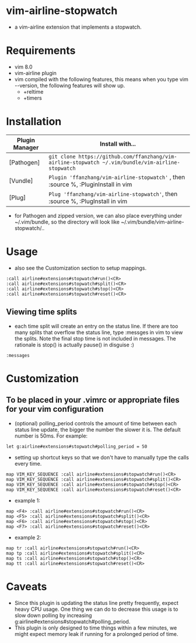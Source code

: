 # vim-airline-stopwatch
- a vim-airline extension that implements a stopwatch.

# Requirements
- vim 8.0
- vim-airline plugin
- vim compiled with the following features, this means when you type
    vim --version, the following features will show up.
    - +reltime
    - +timers

# Installation
| Plugin Manager | Install with... |
| ------------- | ------------- |
| [Pathogen] | `git clone https://github.com/ffanzhang/vim-airline-stopwatch ~/.vim/bundle/vim-airline-stopwatch`|
| [Vundle] | `Plugin 'ffanzhang/vim-airline-stopwatch'` , then :source %, :PluginInstall in vim|
| [Plug] | `Plug 'ffanzhang/vim-airline-stopwatch'`, then :source %, :PlugInstall in vim|
- for Pathogen and zipped version, we can also place everything under ~/.vim/bundle, so
  the directory will look like ~/.vim/bundle/vim-airline-stopwatch/..

# Usage
- also see the Customization section to setup mappings.
```
:call airline#extensions#stopwatch#run()<CR>
:call airline#extensions#stopwatch#split()<CR>
:call airline#extensions#stopwatch#stop()<CR>
:call airline#extensions#stopwatch#reset()<CR>
```

## Viewing time splits
- each time split will create an entry on the status line. If there are
too many splits that overflow the status line, type :messges in vim to view
the splits. Note the final stop time is not included in messages. The
rationale is stop() is actually pause() in disguise :)
```
:messages
```

# Customization
## To be placed in your .vimrc or appropriate files for your vim configuration
- (optional) polling_period controls the amount of time between
each status line update, the bigger the number the slower it is.
The default number is 50ms. For example:
```
let g:airline#extensions#stopwatch#polling_period = 50
```
- setting up shortcut keys so that we don't have to manually type the
calls every time.
```
map VIM_KEY_SEQUENCE :call airline#extensions#stopwatch#run()<CR>
map VIM_KEY_SEQUENCE :call airline#extensions#stopwatch#split()<CR>
map VIM_KEY_SEQUENCE :call airline#extensions#stopwatch#stop()<CR>
map VIM_KEY_SEQUENCE :call airline#extensions#stopwatch#reset()<CR>
```
- example 1:
```
map <F4> :call airline#extensions#stopwatch#run()<CR>
map <F5> :call airline#extensions#stopwatch#split()<CR>
map <F6> :call airline#extensions#stopwatch#stop()<CR>
map <F7> :call airline#extensions#stopwatch#reset()<CR>
```
- example 2:

```
map tr :call airline#extensions#stopwatch#run()<CR>
map tp :call airline#extensions#stopwatch#split()<CR>
map ts :call airline#extensions#stopwatch#stop()<CR>
map tt :call airline#extensions#stopwatch#reset()<CR>
```

# Caveats
- Since this plugin is updating the status line pretty frequently, expect heavy
  CPU usage. One thing we can do to decrease this usage is to slow down
  polling by increasing g:airline#extensions#stopwatch#polling_period.
- This plugin is only designed to time things within a few minutes, we might
  expect memory leak if running for a prolonged period of time.

